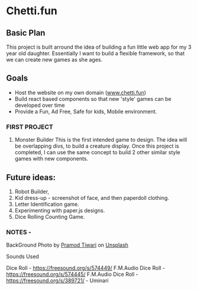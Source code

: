 # Chetti.fun

## Basic Plan
This project is built arround the idea of building a fun little web app for my 3 year old daughter.  Essentially I want to build a flexible framework, so that we can create new games as she ages.

## Goals
 - Host the website on my own domain (www.chetti.fun)
 - Build react based components so that new 'style' games can be developed over time
 - Provide a Fun, Ad Free, Safe for kids, Mobile environment.

### FIRST PROJECT
   1. Monster Builder
        This is the first intended game to design.  The idea will be overlapping divs, to build a creature display.  Once this project is completed, I can use the same concept to build 2 other similar style games with new components.

## Future ideas:
1. Robot Builder, 
2. Kid dress-up - screenshot of face, and then paperdoll clothing.
3. Letter Identification game.
4. Experimenting with paper.js designs.
6. Dice Rolling Counting Game.


### NOTES - 
BackGround Photo by <a href="https://unsplash.com/es/@pramodtiwari?utm_source=unsplash&utm_medium=referral&utm_content=creditCopyText">Pramod Tiwari</a> on <a href="https://unsplash.com/t/experimental?utm_source=unsplash&utm_medium=referral&utm_content=creditCopyText">Unsplash</a>
  

Sounds Used

Dice Roll - https://freesound.org/s/574449/ F.M.Audio
Dice Roll - https://freesound.org/s/574445/ F.M.Audio
Dice Roll - https://freesound.org/s/389721/ - Uminari 